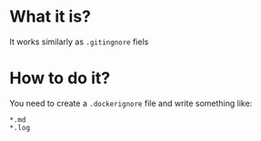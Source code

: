 # What it is?

It works similarly as `.gitingnore` fiels

# How to do it?

You need to create a `.dockerignore` file and write something like:
```dockerignore
*.md
*.log
```